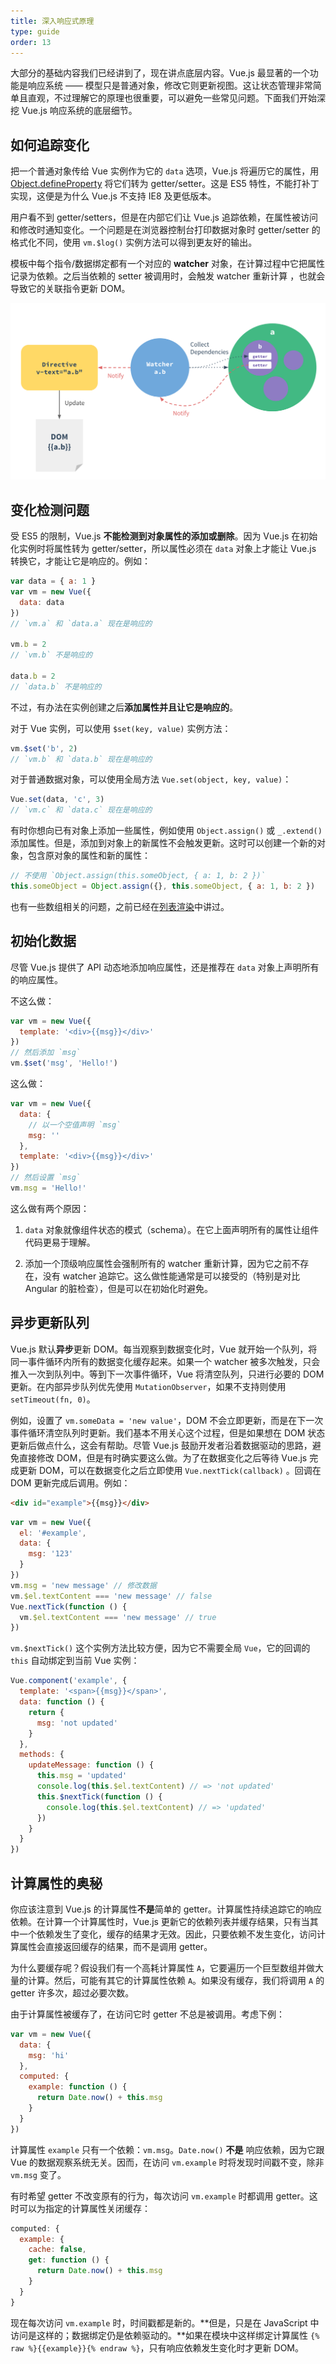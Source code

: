 ```yaml
---
title: 深入响应式原理
type: guide
order: 13
---
```


大部分的基础内容我们已经讲到了，现在讲点底层内容。Vue.js 最显著的一个功能是响应系统 —— 模型只是普通对象，修改它则更新视图。这让状态管理非常简单且直观，不过理解它的原理也很重要，可以避免一些常见问题。下面我们开始深挖 Vue.js 响应系统的底层细节。

## 如何追踪变化

把一个普通对象传给 Vue 实例作为它的 `data` 选项，Vue.js 将遍历它的属性，用 [Object.defineProperty](https://developer.mozilla.org/en-US/docs/Web/JavaScript/Reference/Global_Objects/Object/defineProperty) 将它们转为 getter/setter。这是 ES5 特性，不能打补丁实现，这便是为什么 Vue.js 不支持 IE8 及更低版本。

用户看不到 getter/setters，但是在内部它们让 Vue.js 追踪依赖，在属性被访问和修改时通知变化。一个问题是在浏览器控制台打印数据对象时 getter/setter 的格式化不同，使用 `vm.$log()` 实例方法可以得到更友好的输出。

模板中每个指令/数据绑定都有一个对应的 **watcher** 对象，在计算过程中它把属性记录为依赖。之后当依赖的 setter 被调用时，会触发 watcher 重新计算 ，也就会导致它的关联指令更新 DOM。

![data](images/data.png)

## 变化检测问题

受 ES5 的限制，Vue.js **不能检测到对象属性的添加或删除**。因为 Vue.js 在初始化实例时将属性转为 getter/setter，所以属性必须在 `data` 对象上才能让 Vue.js 转换它，才能让它是响应的。例如：

``` js
var data = { a: 1 }
var vm = new Vue({
  data: data
})
// `vm.a` 和 `data.a` 现在是响应的

vm.b = 2
// `vm.b` 不是响应的

data.b = 2
// `data.b` 不是响应的
```

不过，有办法在实例创建之后**添加属性并且让它是响应的**。

对于 Vue 实例，可以使用 `$set(key, value)` 实例方法：

``` js
vm.$set('b', 2)
// `vm.b` 和 `data.b` 现在是响应的
```

对于普通数据对象，可以使用全局方法 `Vue.set(object, key, value)`：

``` js
Vue.set(data, 'c', 3)
// `vm.c` 和 `data.c` 现在是响应的
```

有时你想向已有对象上添加一些属性，例如使用 `Object.assign()` 或 `_.extend()` 添加属性。但是，添加到对象上的新属性不会触发更新。这时可以创建一个新的对象，包含原对象的属性和新的属性：

``` js
// 不使用 `Object.assign(this.someObject, { a: 1, b: 2 })`
this.someObject = Object.assign({}, this.someObject, { a: 1, b: 2 })
```

也有一些数组相关的问题，之前已经在[列表渲染](/guide/list.html#)中讲过。

## 初始化数据

尽管 Vue.js 提供了 API 动态地添加响应属性，还是推荐在 `data` 对象上声明所有的响应属性。

不这么做：

``` js
var vm = new Vue({
  template: '<div>{{msg}}</div>'
})
// 然后添加 `msg`
vm.$set('msg', 'Hello!')
```

这么做：

``` js
var vm = new Vue({
  data: {
    // 以一个空值声明 `msg`
    msg: ''
  },
  template: '<div>{{msg}}</div>'
})
// 然后设置 `msg`
vm.msg = 'Hello!'
```

这么做有两个原因：

1. `data` 对象就像组件状态的模式（schema）。在它上面声明所有的属性让组件代码更易于理解。

2. 添加一个顶级响应属性会强制所有的 watcher 重新计算，因为它之前不存在，没有 watcher 追踪它。这么做性能通常是可以接受的（特别是对比 Angular 的脏检查），但是可以在初始化时避免。


## 异步更新队列

Vue.js 默认**异步**更新 DOM。每当观察到数据变化时，Vue 就开始一个队列，将同一事件循环内所有的数据变化缓存起来。如果一个 watcher 被多次触发，只会推入一次到队列中。等到下一次事件循环，Vue 将清空队列，只进行必要的 DOM 更新。在内部异步队列优先使用 `MutationObserver`，如果不支持则使用 `setTimeout(fn, 0)`。

例如，设置了 `vm.someData = 'new value'`，DOM 不会立即更新，而是在下一次事件循环清空队列时更新。我们基本不用关心这个过程，但是如果想在 DOM 状态更新后做点什么，这会有帮助。尽管 Vue.js 鼓励开发者沿着数据驱动的思路，避免直接修改 DOM，但是有时确实要这么做。为了在数据变化之后等待 Vue.js 完成更新 DOM，可以在数据变化之后立即使用 `Vue.nextTick(callback)` 。回调在 DOM 更新完成后调用。例如：

``` html
<div id="example">{{msg}}</div>
```

``` js
var vm = new Vue({
  el: '#example',
  data: {
    msg: '123'
  }
})
vm.msg = 'new message' // 修改数据
vm.$el.textContent === 'new message' // false
Vue.nextTick(function () {
  vm.$el.textContent === 'new message' // true
})
```

`vm.$nextTick()` 这个实例方法比较方便，因为它不需要全局 `Vue`，它的回调的 `this` 自动绑定到当前 Vue 实例：

``` js
Vue.component('example', {
  template: '<span>{{msg}}</span>',
  data: function () {
    return {
      msg: 'not updated'
    }
  },
  methods: {
    updateMessage: function () {
      this.msg = 'updated'
      console.log(this.$el.textContent) // => 'not updated'
      this.$nextTick(function () {
        console.log(this.$el.textContent) // => 'updated'
      })
    }
  }
})
```

## 计算属性的奥秘

你应该注意到 Vue.js 的计算属性**不是**简单的 getter。计算属性持续追踪它的响应依赖。在计算一个计算属性时，Vue.js 更新它的依赖列表并缓存结果，只有当其中一个依赖发生了变化，缓存的结果才无效。因此，只要依赖不发生变化，访问计算属性会直接返回缓存的结果，而不是调用 getter。

为什么要缓存呢？假设我们有一个高耗计算属性 `A`，它要遍历一个巨型数组并做大量的计算。然后，可能有其它的计算属性依赖 `A`。如果没有缓存，我们将调用 `A` 的 getter 许多次，超过必要次数。

由于计算属性被缓存了，在访问它时 getter 不总是被调用。考虑下例：

``` js
var vm = new Vue({
  data: {
    msg: 'hi'
  },
  computed: {
    example: function () {
      return Date.now() + this.msg
    }
  }
})
```

计算属性 `example` 只有一个依赖：`vm.msg`。`Date.now()` **不是** 响应依赖，因为它跟 Vue 的数据观察系统无关。因而，在访问 `vm.example` 时将发现时间戳不变，除非 `vm.msg` 变了。

有时希望 getter 不改变原有的行为，每次访问 `vm.example` 时都调用 getter。这时可以为指定的计算属性关闭缓存：

``` js
computed: {
  example: {
    cache: false,
    get: function () {
      return Date.now() + this.msg
    }
  }
}
```

现在每次访问 `vm.example` 时，时间戳都是新的。**但是，只是在 JavaScript 中访问是这样的；数据绑定仍是依赖驱动的。**如果在模块中这样绑定计算属性 `{% raw %}{{example}}{% endraw %}`，只有响应依赖发生变化时才更新 DOM。

